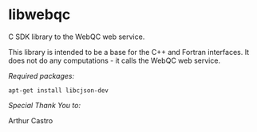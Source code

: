 # libwebqc




C SDK library to the WebQC web service.

This library is intended to be a base for the C++ and Fortran interfaces. It does not do any computations - it calls the WebQC web service.

_Required packages:_

```apt-get install libcjson-dev```

_Special Thank You to:_

Arthur Castro
